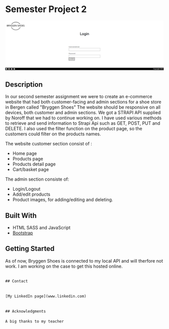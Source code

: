 # Semester Project 2

![image](https://github.com/Charlotte366/SemesterProject-2/blob/main/skjermbilde%20bryggen%20shoes.png)


## Description

 In our second semester assignment we were to create an
 e-commerce website that had both customer-facing and admin sections for a shoe store in Bergen called "Bryggen Shoes"
 The website should be responsive on all devices, both customer and admin sections. We got a STRAPI API supplied by Noroff
 that we had to continue working on. 
 I have used various methods to retrieve and send information to Strapi Api such as GET, POST, PUT
 and DELETE. I also used the filter function on the product page, so the customers could filter on the products names. 
 
 The website customer section consist of :
 - Home page
 - Products page
 - Products detail page
 - Cart/basket page
 
The admin section consiste of:
 - Login/Logout
 - Add/edit products
 - Product images, for adding/editing and deleting.



## Built With


- HTML SASS and JavaScript
- [Bootstrap](https://getbootstrap.com)

## Getting Started


As of now, Bryggen Shoes is connected to my local API and will therfore not work. I am working on the case to get this hosted online.

```

## Contact


[My LinkedIn page](www.linkedin.com)


## Acknowledgments

A big thanks to my teacher 
